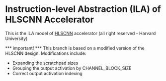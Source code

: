 # Instruction-level Abstraction (ILA) of HLSCNN Accelerator

This is the ILA model of [HLSCNN](https://github.com/ttambe/HLSCNN_Accel) accelerator (all right reserved - Harvard University)

*** important! ***
This branch is based on a modified version of the HLSCNN design. Modifications include:
- Expanding the scratchpad sizes
- Grouping the output activation by CHANNEL_BLOCK_SIZE
- Correct output activation indexing
